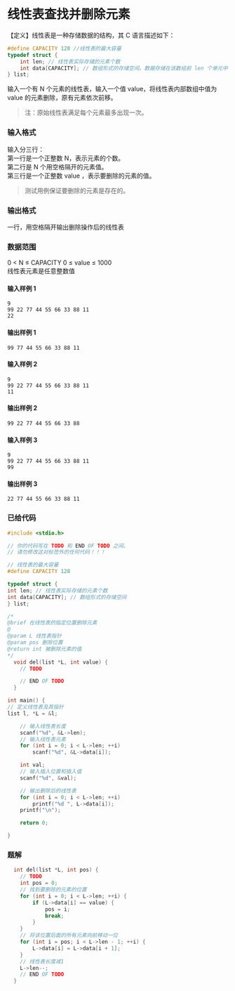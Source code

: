 # 线性表查找并删除元素

【定义】线性表是一种存储数据的结构，其 C 语言描述如下：

```c
#define CAPACITY 128 //线性表的最大容量
typedef struct {
    int len; // 线性表实际存储的元素个数
    int data[CAPACITY]; // 数组形式的存储空间。数据存储在该数组前 len 个单元中，后面的单元空置
} list;
```

输入一个有 N 个元素的线性表，输入一个值 value，将线性表内部数组中值为 value 的元素删除，原有元素依次前移。

> 注：原始线性表满足每个元素最多出现一次。

### 输入格式

输入分三行：  
第一行是一个正整数 N，表示元素的个数。  
第二行是 N 个用空格隔开的元素值。  
第三行是一个正整数 value ，表示要删除的元素的值。

> 测试用例保证要删除的元素是存在的。

### 输出格式

一行，用空格隔开输出删除操作后的线性表

### 数据范围

0 < N ≤ CAPACITY 0 ≤ value ≤ 1000  
线性表元素是任意整数值

#### 输入样例 1

```
9
99 22 77 44 55 66 33 88 11
22
```

#### 输出样例 1

```
99 77 44 55 66 33 88 11
```

#### 输入样例 2

```
9
99 22 77 44 55 66 33 88 11
11
```

#### 输出样例 2

```
99 22 77 44 55 66 33 88
```

#### 输入样例 3

```
9
99 22 77 44 55 66 33 88 11
99
```

#### 输出样例 3

```
22 77 44 55 66 33 88 11
```

### 已给代码

```C
#include <stdio.h>

// 你的代码写在 TODO 和 END OF TODO 之间。
// 请勿修改这对标签外的任何代码！！！

// 线性表的最大容量
#define CAPACITY 128

typedef struct {
int len; // 线性表实际存储的元素个数
int data[CAPACITY]; // 数组形式的存储空间
} list;

/*
@brief 在线性表的指定位置删除元素
@
@param L 线性表指针
@param pos 删除位置
@return int 被删除元素的值
*/
  void del(list *L, int value) {
    // TODO

    // END OF TODO
  }

int main() {
// 定义线性表及其指针
list l, *L = &l;

    // 输入线性表长度
    scanf("%d", &L->len);
    // 输入线性表元素
    for (int i = 0; i < L->len; ++i)
        scanf("%d", &L->data[i]);

    int val;
    // 输入插入位置和插入值
    scanf("%d", &val);

    // 输出删除后的线性表
    for (int i = 0; i < L->len; ++i)
        printf("%d ", L->data[i]);
    printf("\n");

    return 0;

}
```

### 题解

``` c
  int del(list *L, int pos) {
    // TODO
    int pos = 0;
    // 找到要删除的元素的位置
    for (int i = 0; i < L->len; ++i) {
        if (L->data[i] == value) {
            pos = i;
            break;
        }
    }
    // 将该位置后面的所有元素向前移动一位
    for (int i = pos; i < L->len - 1; ++i) {
        L->data[i] = L->data[i + 1];
    }
    // 线性表长度减1
    L->len--;
    // END OF TODO
  }
```
